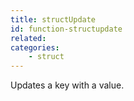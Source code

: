 ```yaml
---
title: structUpdate
id: function-structupdate
related:
categories:
    - struct
---
```


Updates a key with a value.